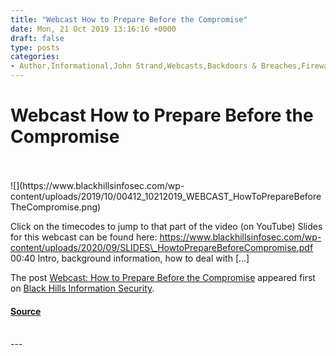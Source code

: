 ```yaml
---
title: "Webcast How to Prepare Before the Compromise"
date: Mon, 21 Oct 2019 13:16:16 +0000
draft: false
type: posts
categories: 
- Author,Informational,John Strand,Webcasts,Backdoors & Breaches,Firewall Logs,john strand,RITA,Server Analysis,SIEM,UBEA,Zeek
---
```

# Webcast How to Prepare Before the Compromise

<br/>

<br/>
![](https://www.blackhillsinfosec.com/wp-content/uploads/2019/10/00412_10212019_WEBCAST_HowToPrepareBeforeTheCompromise.png)

Click on the timecodes to jump to that part of the video (on YouTube) Slides for this webcast can be found here: https://www.blackhillsinfosec.com/wp-content/uploads/2020/09/SLIDES\_HowtoPrepareBeforeCompromise.pdf 00:40 Intro, background information, how to deal with \[…\]

The post [Webcast: How to Prepare Before the Compromise](https://www.blackhillsinfosec.com/webcast-how-to-prepare-before-the-compromise/) appeared first on [Black Hills Information Security](https://www.blackhillsinfosec.com).

#### [Source](https://www.blackhillsinfosec.com/webcast-how-to-prepare-before-the-compromise/)

<br/>
---
